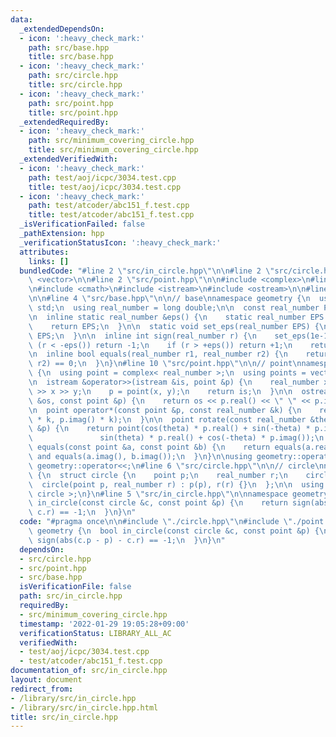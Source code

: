 ```yaml
---
data:
  _extendedDependsOn:
  - icon: ':heavy_check_mark:'
    path: src/base.hpp
    title: src/base.hpp
  - icon: ':heavy_check_mark:'
    path: src/circle.hpp
    title: src/circle.hpp
  - icon: ':heavy_check_mark:'
    path: src/point.hpp
    title: src/point.hpp
  _extendedRequiredBy:
  - icon: ':heavy_check_mark:'
    path: src/minimum_covering_circle.hpp
    title: src/minimum_covering_circle.hpp
  _extendedVerifiedWith:
  - icon: ':heavy_check_mark:'
    path: test/aoj/icpc/3034.test.cpp
    title: test/aoj/icpc/3034.test.cpp
  - icon: ':heavy_check_mark:'
    path: test/atcoder/abc151_f.test.cpp
    title: test/atcoder/abc151_f.test.cpp
  _isVerificationFailed: false
  _pathExtension: hpp
  _verificationStatusIcon: ':heavy_check_mark:'
  attributes:
    links: []
  bundledCode: "#line 2 \"src/in_circle.hpp\"\n\n#line 2 \"src/circle.hpp\"\n\n#include\
    \ <vector>\n\n#line 2 \"src/point.hpp\"\n\n#include <complex>\n#line 5 \"src/point.hpp\"\
    \n#include <cmath>\n#include <istream>\n#include <ostream>\n\n#line 2 \"src/base.hpp\"\
    \n\n#line 4 \"src/base.hpp\"\n\n// base\nnamespace geometry {\n  using namespace\
    \ std;\n  using real_number = long double;\n\n  const real_number PI = acosl(-1);\n\
    \n  inline static real_number &eps() {\n    static real_number EPS = 1e-10;\n\
    \    return EPS;\n  }\n\n  static void set_eps(real_number EPS) {\n    eps() =\
    \ EPS;\n  }\n\n  inline int sign(real_number r) {\n    set_eps(1e-10);\n    if\
    \ (r < -eps()) return -1;\n    if (r > +eps()) return +1;\n    return 0;\n  }\n\
    \n  inline bool equals(real_number r1, real_number r2) {\n    return sign(r1 -\
    \ r2) == 0;\n  }\n}\n#line 10 \"src/point.hpp\"\n\n// point\nnamespace geometry\
    \ {\n  using point = complex< real_number >;\n  using points = vector< point >;\n\
    \n  istream &operator>>(istream &is, point &p) {\n    real_number x, y;\n    is\
    \ >> x >> y;\n    p = point(x, y);\n    return is;\n  }\n\n  ostream &operator<<(ostream\
    \ &os, const point &p) {\n    return os << p.real() << \" \" << p.imag();\n  }\n\
    \n  point operator*(const point &p, const real_number &k) {\n    return point(p.real()\
    \ * k, p.imag() * k);\n  }\n\n  point rotate(const real_number &theta, const point\
    \ &p) {\n    return point(cos(theta) * p.real() + sin(-theta) * p.imag(),\n  \
    \               sin(theta) * p.real() + cos(-theta) * p.imag());\n  }\n\n  bool\
    \ equals(const point &a, const point &b) {\n    return equals(a.real(), b.real())\
    \ and equals(a.imag(), b.imag());\n  }\n}\n\nusing geometry::operator>>;\nusing\
    \ geometry::operator<<;\n#line 6 \"src/circle.hpp\"\n\n// circle\nnamespace geometry\
    \ {\n  struct circle {\n    point p;\n    real_number r;\n    circle() {}\n  \
    \  circle(point p, real_number r) : p(p), r(r) {}\n  };\n\n  using circles = vector<\
    \ circle >;\n}\n#line 5 \"src/in_circle.hpp\"\n\nnamespace geometry {\n  bool\
    \ in_circle(const circle &c, const point &p) {\n    return sign(abs(c.p - p) -\
    \ c.r) == -1;\n  }\n}\n"
  code: "#pragma once\n\n#include \"./circle.hpp\"\n#include \"./point.hpp\"\n\nnamespace\
    \ geometry {\n  bool in_circle(const circle &c, const point &p) {\n    return\
    \ sign(abs(c.p - p) - c.r) == -1;\n  }\n}\n"
  dependsOn:
  - src/circle.hpp
  - src/point.hpp
  - src/base.hpp
  isVerificationFile: false
  path: src/in_circle.hpp
  requiredBy:
  - src/minimum_covering_circle.hpp
  timestamp: '2022-01-29 19:05:28+09:00'
  verificationStatus: LIBRARY_ALL_AC
  verifiedWith:
  - test/aoj/icpc/3034.test.cpp
  - test/atcoder/abc151_f.test.cpp
documentation_of: src/in_circle.hpp
layout: document
redirect_from:
- /library/src/in_circle.hpp
- /library/src/in_circle.hpp.html
title: src/in_circle.hpp
---
```

